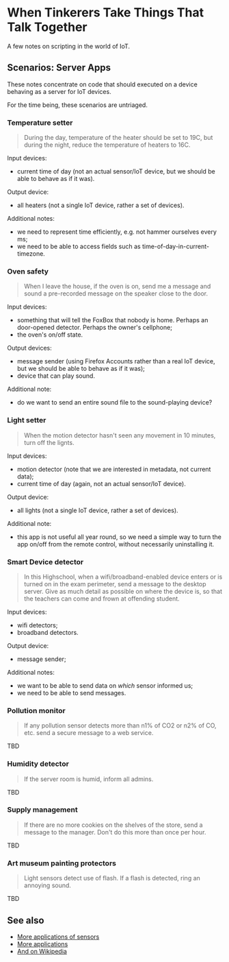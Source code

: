 # When Tinkerers Take Things That Talk Together 

A few notes on scripting in the world of IoT.

## Scenarios: Server Apps

These notes concentrate on code that should executed on a device
behaving as a server for IoT devices.

For the time being, these scenarios are untriaged.

### Temperature setter

> During the day, temperature of the heater should be set to 19C, but
> during the night, reduce the temperature of heaters to 16C.

Input devices:
* current time of day (not an actual sensor/IoT device, but we should
  be able to behave as if it was).

Output device:
* all heaters (not a single IoT device, rather a set of devices).

Additional notes:
* we need to represent time efficiently, e.g. not hammer ourselves
every ms;
* we need to be able to access fields such as
  time-of-day-in-current-timezone.

### Oven safety

> When I leave the house, if the oven is on, send me a message and
> sound a pre-recorded message on the speaker close to the door.

Input devices:
* something that will tell the FoxBox that nobody is home. Perhaps an door-opened detector. Perhaps the owner's cellphone;
* the oven's on/off state.

Output devices:
* message sender (using Firefox Accounts rather than a real IoT
  device, but we should be able to behave as if it was);
* device that can play sound.

Additional note:
* do we want to send an entire sound file to the sound-playing device?

### Light setter

> When the motion detector hasn't seen any movement in 10 minutes,
> turn off the lignts.

Input devices:
* motion detector (note that we are interested in metadata, not current data);
* current time of day (again, not an actual sensor/IoT device).

Output device:
* all lights (not a single IoT device, rather a set of devices).

Additional note:
* this app is not useful all year round, so we need a simple way to
  turn the app on/off from the remote control, without necessarily
  uninstalling it.

### Smart Device detector

> In this Highschool, when a wifi/broadband-enabled device enters or
> is turned on in the exam perimeter, send a message to the desktop
> server. Give as much detail as possible on where the device is, so
> that the teachers can come and frown at offending student.

Input devices:
* wifi detectors;
* broadband detectors.

Output device:
* message sender;

Additional notes:
* we want to be able to send data on *which* sensor informed us;
* we need to be able to send messages.

### Pollution monitor

> If any pollution sensor detects more than n1% of CO2 or n2% of CO,
> etc. send a secure message to a web service.

TBD

### Humidity detector

> If the server room is humid, inform all admins.

TBD

### Supply management

> If there are no more cookies on the shelves of the store, send a
> message to the manager. Don't do this more than once per hour.

TBD

### Art museum painting protectors

> Light sensors detect use of flash. If a flash is detected, ring an
> annoying sound.

TBD

## See also

* [More applications of sensors ](http://www.libelium.com/top_50_iot_sensor_applications_ranking/)
* [More applications](https://temboo.com/iot-applications)
* [And on Wikipedia](https://en.wikipedia.org/wiki/Internet_of_Things#Applications)
